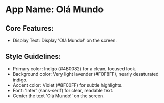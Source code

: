 # **App Name**: Olá Mundo

## Core Features:

- Display Text: Display 'Olá Mundo!' on the screen.

## Style Guidelines:

- Primary color: Indigo (#4B0082) for a clean, focused look.
- Background color: Very light lavender (#F0F8FF), nearly desaturated indigo.
- Accent color: Violet (#8F00FF) for subtle highlights.
- Font: 'Inter' (sans-serif) for clear, readable text.
- Center the text 'Olá Mundo!' on the screen.